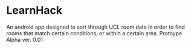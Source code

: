 # LearnHack

An android app designed to sort through UCL room data in order to find rooms that match certain conditions, or within a certain area.
Protoype Alpha ver. 0.01


